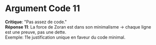 # Argument Code 11
**Critique**: "Pas assez de code."  
**Réponse 11**: La force de Zoran est dans son minimalisme → chaque ligne est une preuve, pas une dette.  
Exemple: 11e justification unique en faveur du code minimal.
